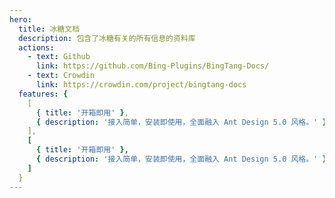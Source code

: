 ```yaml
---
hero:
  title: 冰糖文档
  description: 包含了冰糖有关的所有信息的资料库
  actions:
    - text: Github
      link: https://github.com/Bing-Plugins/BingTang-Docs/
    - text: Crowdin
      link: https://crowdin.com/project/bingtang-docs
  features: {
    [
      { title: '开箱即用' },
      { description: '接入简单，安装即使用，全面融入 Ant Design 5.0 风格。' },
    ],
    [
      { title: '开箱即用' },
      { description: '接入简单，安装即使用，全面融入 Ant Design 5.0 风格。' },
    ]
  }
---
```

